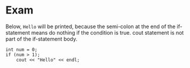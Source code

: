 # Exam

Below, `Hello` will be printed, because the semi-colon at the end of the if-statement means do nothing if the condition is true. cout statement is not part of the if-statement body.

```
int num = 0;
if (num > 1);
    cout << "Hello" << endl;
```